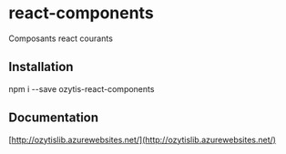 # react-components
Composants react courants

## Installation
npm i --save ozytis-react-components

## Documentation
[http://ozytislib.azurewebsites.net/](http://ozytislib.azurewebsites.net/)

